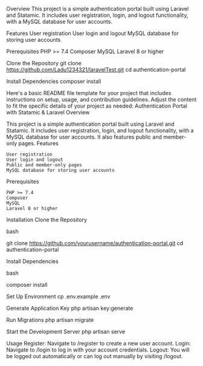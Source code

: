 Overview
This project is a simple authentication portal built using Laravel and Statamic. It includes user registration, login, and logout functionality, with a MySQL database for user accounts.

Features
    User registration
    User login and logout
    MySQL database for storing user accounts

Prerequisites
    PHP >= 7.4
    Composer
    MySQL
    Laravel 8 or higher

Clone the Repository
git clone https://github.com/Ladu1234321/laravelTest.git
cd authentication-portal


Install Dependencies
composer install

Here's a basic README file template for your project that includes instructions on setup, usage, and contribution guidelines. Adjust the content to fit the specific details of your project as needed:
Authentication Portal with Statamic & Laravel
Overview

This project is a simple authentication portal built using Laravel and Statamic. It includes user registration, login, and logout functionality, with a MySQL database for user accounts. It also features public and member-only pages.
Features

    User registration
    User login and logout
    Public and member-only pages
    MySQL database for storing user accounts

Prerequisites

    PHP >= 7.4
    Composer
    MySQL
    Laravel 8 or higher

Installation
Clone the Repository

bash

git clone https://github.com/yourusername/authentication-portal.git
cd authentication-portal

Install Dependencies

bash

composer install

Set Up Environment
cp .env.example .env

Generate Application Key
php artisan key:generate

Run Migrations
php artisan migrate

Start the Development Server
php artisan serve

Usage
    Register: Navigate to /register to create a new user account.
    Login: Navigate to /login to log in with your account credentials.
    Logout: You will be logged out automatically or can log out manually by visiting /logout.
